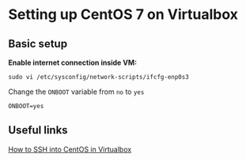 # Setting up CentOS 7 on Virtualbox

## Basic setup

**Enable internet connection inside VM:**

    sudo vi /etc/sysconfig/network-scripts/ifcfg-enp0s3

Change the `ONBOOT` variable  from `no` to `yes`

    ONBOOT=yes

## Useful links

[How to SSH into CentOS in Virtualbox](https://www.ericlin.me/2016/05/how-to-ssh-into-centos-in-virtualbox/)
